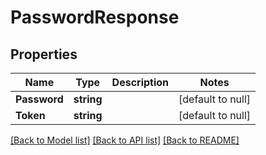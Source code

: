 # PasswordResponse

## Properties
Name | Type | Description | Notes
------------ | ------------- | ------------- | -------------
**Password** | **string** |  | [default to null]
**Token** | **string** |  | [default to null]

[[Back to Model list]](../README.md#documentation-for-models) [[Back to API list]](../README.md#documentation-for-api-endpoints) [[Back to README]](../README.md)


